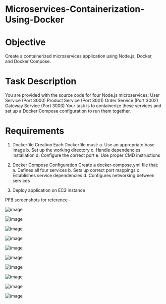 # Microservices-Containerization-Using-Docker

# Objective
Create a containerized microservices application using Node.js, Docker, and Docker Compose.

# Task Description
You are provided with the source code for four Node.js microservices:
User Service (Port 3000)
Product Service (Port 3001)
Order Service (Port 3002)
Gateway Service (Port 3003)
Your task is to containerize these services and set up a Docker Compose configuration to run them together.

# Requirements
 1. Dockerfile Creation
Each Dockerfile must:
  a. Use an appropriate base image
  b. Set up the working directory
  c. Handle dependencies installation
  d. Configure the correct port
  e. Use proper CMD instructions

2. Docker Compose Configuration 
Create a docker-compose.yml file that:
  a. Defines all four services 
  b. Sets up correct port mappings 
  c. Establishes service dependencies 
  d. Configures networking between services 

 3. Deploy application on EC2 instance 

PFB screenshots for reference - 

![image](https://github.com/user-attachments/assets/56e991ca-5324-4c9d-bbe1-abb5d9733c29)

![image](https://github.com/user-attachments/assets/ba01dc5e-9b30-4b9f-b68c-93e3fa4816d7)

![image](https://github.com/user-attachments/assets/6b403c11-94ea-4a7e-b98c-0028cca5a6cd)

![image](https://github.com/user-attachments/assets/cd359ca5-180d-4f9b-88cf-4d6f6a7426c3)

![image](https://github.com/user-attachments/assets/d4d39701-7d34-495f-b6e2-ba40b57b82ce)

![image](https://github.com/user-attachments/assets/b71727d5-8252-43f2-9b3c-1f8db7a5d1d6)

![image](https://github.com/user-attachments/assets/0e813a74-3297-4a99-b59e-1cde1fb147be)

![image](https://github.com/user-attachments/assets/246535fe-fc13-4502-b053-ce0728abbeb2)

![image](https://github.com/user-attachments/assets/83f6a1d7-f535-4e4f-9381-4a8528bfce81)

![image](https://github.com/user-attachments/assets/98197d8d-7b32-42f6-a0a2-38ae6480e8a8)










